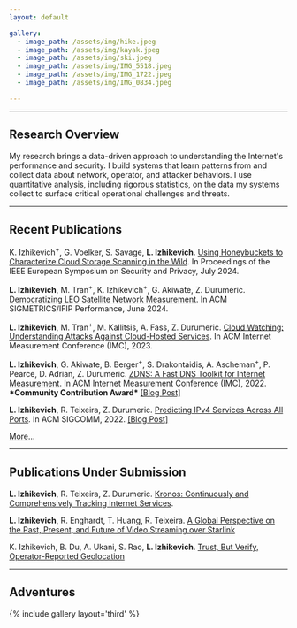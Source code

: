 ```yaml
---
layout: default

gallery:
  - image_path: /assets/img/hike.jpeg
  - image_path: /assets/img/kayak.jpeg
  - image_path: /assets/img/ski.jpeg
  - image_path: /assets/img/IMG_5518.jpeg
  - image_path: /assets/img/IMG_1722.jpeg
  - image_path: /assets/img/IMG_0834.jpeg

---
```


* * *
## Research Overview

My research brings a data-driven approach to understanding the Internet's performance and security. 
I build systems that learn patterns from and collect data about network, operator, and attacker behaviors. 
I use quantitative analysis, including rigorous statistics, on the data my systems collect to surface critical operational challenges and threats.

* * *
## Recent Publications 

K. Izhikevich<sup>+</sup>, G. Voelker, S. Savage, **L. Izhikevich**. [Using Honeybuckets to Characterize Cloud Storage Scanning in the Wild](/assets/papers/honeybuckets.pdf). In Proceedings of the IEEE European Symposium on Security and Privacy, July 2024.

**L. Izhikevich**, M. Tran<sup>+</sup>, K. Izhikevich<sup>+</sup>,  G. Akiwate, Z. Durumeric. [Democratizing LEO Satellite Network Measurement](/assets/papers/LEO-HitchHiking.pdf). In ACM SIGMETRICS/IFIP Performance, June 2024.

**L. Izhikevich**, M. Tran<sup>+</sup>, M. Kallitsis, A. Fass, Z. Durumeric. [Cloud Watching: Understanding Attacks Against Cloud-Hosted Services](/assets/papers/Cloud_Watching.pdf). In ACM Internet Measurement Conference (IMC), 2023. 

**L. Izhikevich**, G. Akiwate, B. Berger<sup>+</sup>, S. Drakontaidis, A. Ascheman<sup>+</sup>, P. Pearce, D. Adrian, Z. Durumeric. [ZDNS: A Fast DNS Toolkit for Internet Measurement](/assets/papers/ZDNS.pdf). In ACM Internet Measurement Conference (IMC), 2022. 
**\*Community Contribution Award\*** [[Blog Post]](https://blog.apnic.net/2023/03/22/zdns-a-fast-dns-toolkit-for-internet-measurement/) 

**L. Izhikevich**, R. Teixeira, Z. Durumeric. [Predicting IPv4 Services Across All Ports](/assets/papers/gps.pdf). In ACM SIGCOMM, 2022. [[Blog Post]](https://blog.apnic.net/2022/10/11/predicting-ipv4-services-across-all-ports/)

[More](/publications/)...

***
## Publications Under Submission

**L. Izhikevich**, R. Teixeira, Z. Durumeric. [Kronos: Continuously and Comprehensively Tracking Internet Services]().

**L. Izhikevich**, R. Enghardt, T. Huang, R. Teixeira. [A Global Perspective on the Past, Present, and Future of Video Streaming over Starlink]()

K. Izhikevich, B. Du, A. Ukani, S. Rao, **L. Izhikevich**. [Trust, But Verify, Operator-Reported Geolocation]()

* * *
## Adventures

{% include gallery layout='third' %}
